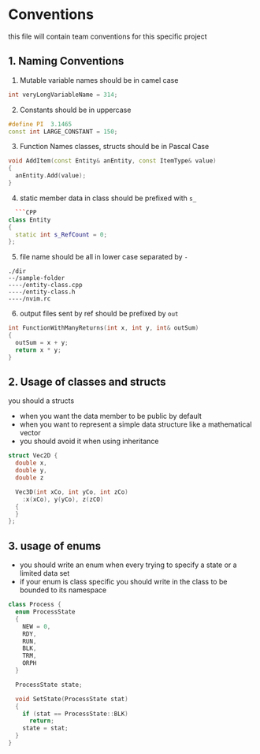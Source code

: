 # Conventions
this file will contain team conventions for this specific project

## 1. Naming Conventions
1. Mutable variable names should be in camel case
```CPP
int veryLongVariableName = 314;
```
2. Constants should be in uppercase
```CPP
#define PI  3.1465
const int LARGE_CONSTANT = 150;
```
3. Function Names classes, structs should be in Pascal Case
```CPP
void AddItem(const Entity& anEntity, const ItemType& value)
{
  anEntity.Add(value);
}
```
4. static member data in class should be prefixed with `s_`
```CPP
  ```CPP
class Entity
{
  static int s_RefCount = 0;
};
```
5. file name should be all in lower case separated by `-`
```
./dir
--/sample-folder
----/entity-class.cpp 
----/entity-class.h 
----/nvim.rc
```
6. output files sent by ref should be prefixed by `out`
```CPP
int FunctionWithManyReturns(int x, int y, int& outSum)
{
  outSum = x + y;
  return x * y;
}
```

## 2. Usage of classes and structs
you should a structs 
* when you want the data member to be public by default 
* when you want to represent a simple data structure like a mathematical vector
* you should avoid it when using inheritance
```CPP
struct Vec2D {
  double x,
  double y,
  double z

  Vec3D(int xCo, int yCo, int zCo) 
    :x(xCo), y(yCo), z(zCO)
  {  
  }
};
```

## 3. usage of enums
* you should write an enum when every trying to specify a state or a limited data set 
* if your enum is class specific you should write in the class to be bounded to its namespace
```CPP
class Process {
  enum ProcessState 
  {
    NEW = 0,
    RDY,
    RUN,
    BLK,
    TRM,
    ORPH
  }

  ProcessState state;

  void SetState(ProcessState stat)
  {
    if (stat == ProcessState::BLK)
      return;
    state = stat;
  }
}
